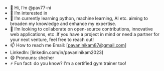- 👋 Hi, I’m @pav77-ni
- 👀 I’m interested in 
- 🌱 I’m currently learning python, machine learning, AI etc. aiming to broaden my knowledge and enhance my expertise.
- 💞️ I’m looking to collaborate on open-source contributions, innovative web applications, etc .If you have a project in mind or need a partner for your next venture, feel free to reach out!
- 📫 How to reach me Email: [pavaninikam87@gmail.com]
- LinkedIn: [linkedin.com/in/pavaninikam2023]
- 😄 Pronouns: she/her
- ⚡ Fun fact: do you know? I'm a certified gym trainer too!

<!---
pav77-ni/pav77-ni is a ✨ special ✨ repository because its `README.md` (this file) appears on your GitHub profile.
You can click the Preview link to take a look at your changes.
--->
